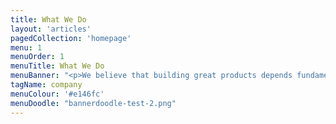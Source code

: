 ```yaml
---
title: What We Do
layout: 'articles'
pagedCollection: 'homepage'
menu: 1
menuOrder: 1
menuTitle: What We Do
menuBanner: "<p>We believe that building great products depends fundamentally on an intimate connection and conversation between design and development.</p>"
tagName: company
menuColour: '#e146fc'
menuDoodle: "bannerdoodle-test-2.png"
---
```

